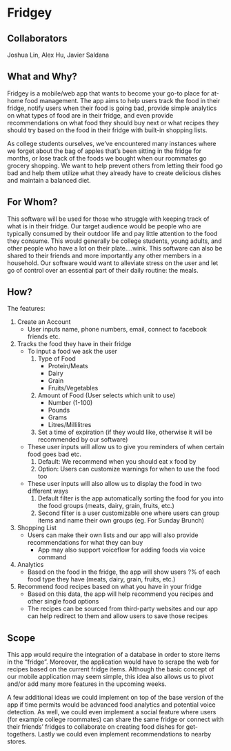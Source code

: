 # Fridgey

## Collaborators

Joshua Lin, Alex Hu, Javier Saldana

## What and Why?

Fridgey is a mobile/web app that wants to become your go-to place for at-home food management. The app aims to help users track the food in their fridge, notify users when their food is going bad, provide simple analytics on what types of food are in their fridge, and even provide recommendations on what food they should buy next or what recipes they should try based on the food in their fridge with built-in shopping lists.

As college students ourselves, we’ve encountered many instances where we forget about the bag of apples that’s been sitting in the fridge for months, or lose track of the foods we bought when our roommates go grocery shopping. We want to help prevent others from letting their food go bad and help them utilize what they already have to create delicious dishes and maintain a balanced diet.

## For Whom?

This software will be used for those who struggle with keeping track of what is in their fridge. Our target audience would be people who are typically consumed by their outdoor life and pay little attention to the food they consume. This would generally be college students, young adults, and other people who have a lot on their plate….wink. This software can also be shared to their friends and more importantly any other members in a household. Our software would want to alleviate stress on the user and let go of control over an essential part of their daily routine: the meals.

## How?

The features:

1. Create an Account
   - User inputs name, phone numbers, email, connect to facebook friends etc.
2. Tracks the food they have in their fridge
   - To input a food we ask the user
     1. Type of Food
        - Protein/Meats
        - Dairy
        - Grain
        - Fruits/Vegetables
     2. Amount of Food (User selects which unit to use)
        - Number (1-100)
        - Pounds
        - Grams
        - Litres/Millilitres
     3. Set a time of expiration (if they would like, otherwise it will be recommended by our software)
   - These user inputs will allow us to give you reminders of when certain food goes bad etc.
     1. Default: We recommend when you should eat x food by
     2. Option: Users can customize warnings for when to use the food too
   - These user inputs will also allow us to display the food in two different ways
     1. Default filter is the app automatically sorting the food for you into the food groups (meats, dairy, grain, fruits, etc.)
     2. Second filter is a user customizable one where users can group items and name their own groups (eg. For Sunday Brunch)
3. Shopping List
   - Users can make their own lists and our app will also provide recommendations for what they can buy
     - App may also support voiceflow for adding foods via voice command
4. Analytics
   - Based on the food in the fridge, the app will show users ?% of each food type they have (meats, dairy, grain, fruits, etc.)
5. Recommend food recipes based on what you have in your fridge
   - Based on this data, the app will help recommend you recipes and other single food options
   - The recipes can be sourced from third-party websites and our app can help redirect to them and allow users to save those recipes

## Scope

This app would require the integration of a database in order to store items in the “fridge”. Moreover, the application would have to scrape the web for recipes based on the current fridge items. Although the basic concept of our mobile application may seem simple, this idea also allows us to pivot and/or add many more features in the upcoming weeks.

A few additional ideas we could implement on top of the base version of the app if time permits would be advanced food analytics and potential voice detection. As well, we could even implement a social feature where users (for example college roommates) can share the same fridge or connect with their friends’ fridges to collaborate on creating food dishes for get-togethers. Lastly we could even implement recommendations to nearby stores.
